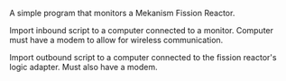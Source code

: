 A simple program that monitors a Mekanism Fission Reactor.

Import inbound script to a computer connected to a monitor. Computer must have a modem to allow for wireless communication.

Import outbound script to a computer connected to the fission reactor's logic adapter. Must also have a modem.
